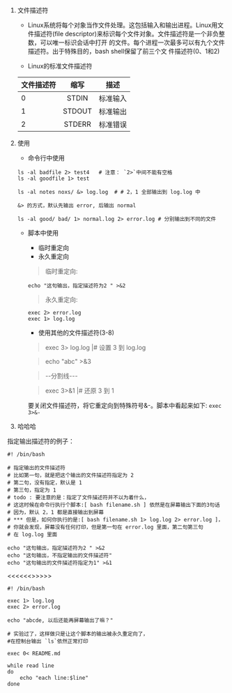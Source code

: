 1. 文件描述符

	* Linux系统将每个对象当作文件处理。这包括输入和输出进程。Linux用文件描述符(file descriptor)来标识每个文件对象。文件描述符是一个非负整数，可以唯一标识会话中打开 的文件。每个进程一次最多可以有九个文件描述符。出于特殊目的，bash shell保留了前三个文 件描述符(0、1和2)	

	* Linux的标准文件描述符
	
	|文件描述符  | 缩写  |	 描述    |
	| -----    | :---: | :----:  | 
	|   0      | STDIN | 标准输入 |
	|   1      | STDOUT| 标准输出 |
	|   2      | STDERR| 标准错误 |
	
	
2. 使用
	* 命令行中使用

	```
	ls -al badfile 2> test4   # 注意： `2>`中间不能有空格
	ls -al goodfile 1> test
	
	ls -al notes noxs/ &> log.log  # # 2，1 全部输出到 log.log 中
	
	&> 的方式，默认先输出 error, 后输出 normal
	
	ls -al good/ bad/ 1> normal.log 2> error.log # 分别输出到不同的文件
	```
	* 脚本中使用
		* 临时重定向
		* 永久重定向

		> 临时重定向:
		```
		echo "这句输出，指定描述符为2 " >&2
		``` 	
		> 永久重定向:
		```
		exec 2> error.log
		exec 1> log.log
		```
		
		* 使用其他的文件描述符(3-8)
		
		> exec 3> log.log  |# 设置 3 到 log.log
		
		> echo "abc" >&3
		
		> --分割线---
		
		> exec 3>&1  |# 还原 3 到 1
		
		要关闭文件描述符，将它重定向到特殊符号&-。脚本中看起来如下: `exec 3>&-`
				
3. 哈哈哈




指定输出描述符的例子：

```
#! /bin/bash

# 指定输出的文件描述符
# 比如第一句，就是把这个输出的文件描述符指定为 2
# 第二句，没有指定，默认是 1
# 第三句，指定为 1
# todo : 要注意的是：指定了文件描述符并不以为着什么，
# 这这时候在命令行执行个脚本:[ bash filename.sh ] 依然是在屏幕输出下面的3句话
# 因为，默认 2，1 都是直接输出到屏幕
# *** 但是，如何你执行的是:[ bash filename.sh 1> log.log 2> error.log ]，
# 你就会发现，屏幕没有任何打印，但是第一句在 error.log 里面，第二句第三句
# 在 log.log 里面

echo "这句输出，指定描述符为2 " >&2
echo "这句输出，不指定输出的文件描述符"
echo "这句输出的文件描述符指定为1" >&1

```

<<<<<<>>>>>

```
#! /bin/bash

exec 1> log.log
exec 2> error.log

echo "abcde, 以后还能再屏幕输出了嘛？"

# 实验过了，这样做只是让这个脚本的输出被永久重定向了，
#在控制台输出 `ls`依然正常打印

exec 0< README.md

while read line
do
    echo "each line:$line"
done

```